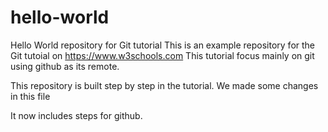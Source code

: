 # hello-world
Hello World repository for Git tutorial
This is an example repository for the Git tutoial on https://www.w3schools.com
This tutorial focus mainly on git using github as its remote.

This repository is built step by step in the tutorial.
We made some changes in this file

It now includes steps for github.
